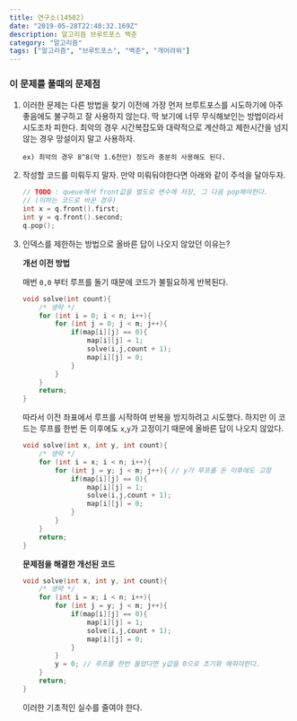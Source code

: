 ```yaml
---
title: 연구소(14502)
date: "2019-05-28T22:40:32.169Z"
description: 알고리즘 브루트포스 백준
category: "알고리즘"
tags: ["알고리즘", "브루트포스", "백준", "개어려워"]
---
```


### 이 문제를 풀때의 문제점

1. 이러한 문제는 다른 방법을 찾기 이전에 가장 먼저 브루트포스를 시도하기에 아주 좋음에도 불구하고 잘 사용하지 않는다. 딱 보기에 너무 무식해보인는 방법이라서 시도조차 피한다. 최악의 경우 시간복잡도와 대략적으로 계산하고 제한시간을 넘지 않는 경우 망설이지 말고 사용하자.

    ```
    ex) 최악의 경우 8^8(약 1.6천만) 정도라 충분히 사용해도 된다.
    ```

2.  작성할 코드를 미뤄두지 말자. 만약 미뤄둬야한다면 아래와 같이 주석을 달아두자.

    ```c
    // TODO : queue에서 front값을 별도로 변수에 저장, 그 다음 pop해야한다.
    // (이하는 코드로 바꾼 경우)
    int x = q.front().first;
    int y = q.front().second;
    q.pop();
    ```

3. 인덱스를 제한하는 방법으로 올바른 답이 나오지 않았던 이유는?

    **개선 이전 방법**

    매번 `0,0` 부터 루프를 돌기 때문에 코드가 불필요하게 반복된다.

    ```cpp
    void solve(int count){
        /* 생략 */
        for (int i = 0; i < n; i++){
            for (int j = 0; j < m; j++){
                if(map[i][j] == 0){
                    map[i][j] = 1;
                    solve(i,j,count + 1);
                    map[i][j] = 0;
                }
            }
        }
        return;
    }
    ```

    따라서 이전 좌표에서 루프를 시작하여 반복을 방지하려고 시도했다. 하지만 이 코드는 루프를 한번 돈 이후에도 `x`,`y`가 고정이기 때문에 올바른 답이 나오지 않았다.

    ```cpp
    void solve(int x, int y, int count){
        /* 생략 */
        for (int i = x; i < n; i++){
            for (int j = y; j < m; j++){ // y가 루프를 돈 이후에도 고정
                if(map[i][j] == 0){
                    map[i][j] = 1;
                    solve(i,j,count + 1);
                    map[i][j] = 0;
                }
            }
        }
        return;
    }
    ```

    **문제점을 해결한 개선된 코드**

    ```cpp
    void solve(int x, int y, int count){
        /* 생략 */
        for (int i = x; i < n; i++){
            for (int j = y; j < m; j++){
                if(map[i][j] == 0){
                    map[i][j] = 1;
                    solve(i,j,count + 1);
                    map[i][j] = 0;
                }
            }
            y = 0; // 루프를 한번 돌았다면 y값을 0으로 초기화 해줘야한다.
        }
        return;
    }
    ```

    이러한 기초적인 실수를 줄여야 한다.